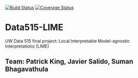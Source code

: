 [![Build Status](https://travis-ci.org/PKing70/Data515-LIME.svg?branch=master)](https://travis-ci.org/PKing70/Data515-LIME)
[![Coverage Status](https://coveralls.io/repos/github/PKing70/Data515-LIME/badge.svg?branch=master)](https://coveralls.io/github/PKing70/Data515-LIME?branch=master)

# Data515-LIME
UW Data 515 final project: Local Interpretable Model-agnostic Interpretations (LIME)

## Team: Patrick King, Javier Salido, Suman Bhagavathula
